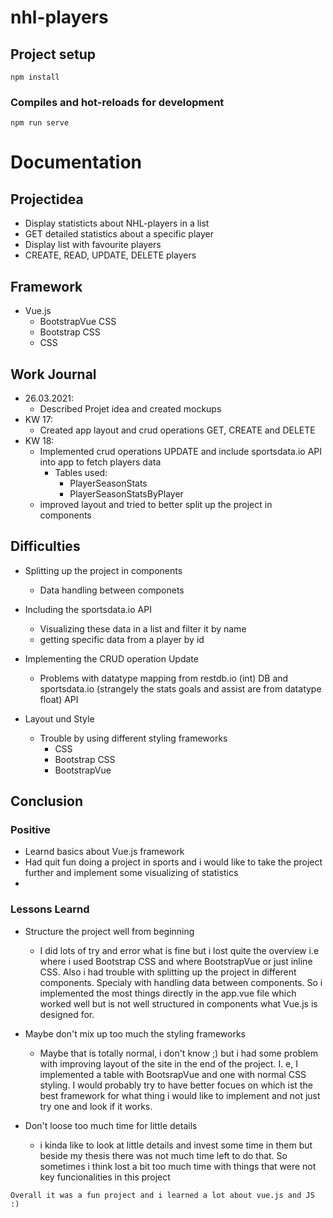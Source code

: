 # nhl-players

## Project setup
```
npm install
```

### Compiles and hot-reloads for development
```
npm run serve
```
# Documentation

## Projectidea
- Display statisticts about NHL-players in a list 
- GET detailed statistics about a specific player
- Display list with favourite players
- CREATE, READ, UPDATE, DELETE players

## Framework
- Vue.js
    -   BootstrapVue CSS
    -   Bootstrap CSS
    -   CSS

## Work Journal
- 26.03.2021: 
    - Described Projet idea and created mockups 
- KW 17: 
    - Created app layout and crud operations GET, CREATE and DELETE
- KW 18: 
    - Implemented crud operations UPDATE and include sportsdata.io API into app to fetch players data
        -   Tables used: 
            - PlayerSeasonStats
            - PlayerSeasonStatsByPlayer
    - improved layout and tried to better split up the project in components 


## Difficulties
-   Splitting up the project in components
    -   Data handling between componets
-   Including the sportsdata.io API 
    -   Visualizing these data in a list and filter it by name
    -   getting specific data from a player by id
-   Implementing the CRUD operation Update
    -   Problems with datatype mapping from restdb.io (int) DB and sportsdata.io (strangely the stats goals and assist are from datatype float) API
        
-   Layout und Style
    -   Trouble by using different styling frameworks 
        -   CSS
        -   Bootstrap CSS
        -   BootstrapVue

## Conclusion
### Positive
-   Learnd basics about Vue.js framework
-   Had quit fun doing a project in sports and i would like to take the project further and implement some visualizing of statistics
-   

### Lessons Learnd
-   Structure the project well from beginning
    -   I did lots of try and error what is fine but i lost quite the overview i.e where i used Bootstrap CSS and where BootstrapVue or just inline CSS. Also i had trouble with splitting up the project in different components. Specialy with handling data between components. So i implemented the most things directly in the app.vue file which worked well but is not well structured in components what Vue.js is designed for.
-   Maybe don't mix up too much the styling frameworks 
    -   Maybe that is totally normal, i don't know ;) but i had some problem with improving layout of the site in the end of the project. I. e, I implemented a table with BootsrapVue and one with normal CSS styling. I would probably try to have better focues on which ist the best framework for what thing i would like to implement and not just try one and look if it works.

-   Don't loose too much time for little details
    -   i kinda like to look at little details and invest some time in them but beside my thesis there was not much time left to do that. So sometimes i think  lost a bit too much time with things that were not key funcionalities in this project


```
Overall it was a fun project and i learned a lot about vue.js and JS :)